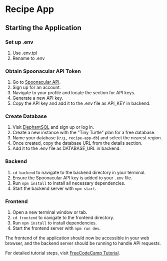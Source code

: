 # Recipe App

## Starting the Application

### Set up .env
1. Use .env.tpl
2. Rename to .env

### Obtain Spoonacular API Token
1. Go to [Spoonacular API](https://spoonacular.com/food-api).
2. Sign up for an account.
3. Navigate to your profile and locate the section for API keys.
4. Generate a new API key.
5. Copy the API key and add it to the .env file as API_KEY in backend.

### Create Database
1. Visit [ElephantSQL](https://www.elephantsql.com/) and sign up or log in.
2. Create a new instance with the "Tiny Turtle" plan for a free database.
3. Name your database (e.g., `recipe-app-db`) and select the nearest region.
4. Once created, copy the database URL from the details section.
5. Add it to the .env file as DATABASE_URL in backend.

### Backend
1. `cd backend` to navigate to the backend directory in your terminal.
2. Ensure the Spoonacular API key is added to your `.env` file.
3. Run `npm install` to install all necessary dependencies.
4. Start the backend server with `npm start`.

### Frontend
1. Open a new terminal window or tab.
2. `cd frontend` to navigate to the frontend directory.
3. Run `npm install` to install dependencies.
4. Start the frontend server with `npm run dev`.

The frontend of the application should now be accessible in your web browser, and the backend server should be running to handle API requests.

For detailed tutorial steps, visit [FreeCodeCamp Tutorial](https://www.freecodecamp.org/news/full-stack-project-create-a-recipe-app-using-react-node-js/).

